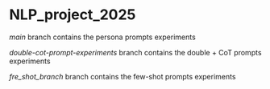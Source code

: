 # NLP_project_2025

_main_ branch contains the persona prompts experiments

_double-cot-prompt-experiments_ branch contains the double + CoT prompts experiments

_fre_shot_branch_ branch contains the few-shot prompts experiments
